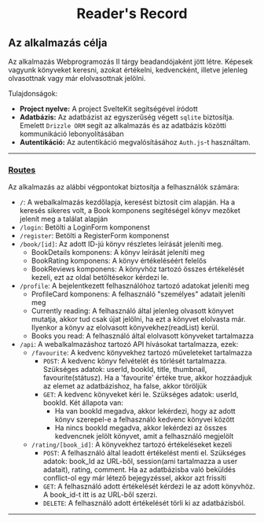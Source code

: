 <h1 align="center">Reader's Record</h1>

## Az alkalmazás célja
Az alkalmazás Webprogramozás II tárgy beadandójaként jött létre. Képesek vagyunk könyveket keresni, azokat értékelni, kedvencként, illetve jelenleg olvasottnak vagy már elolvasottnak jelölni.

Tulajdonságok:
  - **Project nyelve:** A project SvelteKit segítségével íródott
  - **Adatbázis:** Az adatbázist az egyszerűség végett `sqlite` biztosítja. Emelett `Drizzle ORM` segít az alkalmazás és az adatbázis közötti kommunikáció lebonyolításában
  - **Autentikáció:** Az autentikáció megvalósításához `Auth.js`-t használtam.
---

### [Routes](https://github.com/XZD47P/ReadersRecord/tree/master/ReadersRecord/src/routes)
Az alkalmazás az alábbi végpontokat biztosítja a felhasználók számára:
- `/`: A webalkalmazás kezdőlapja, keresést biztosít cím alapján. Ha a keresés sikeres volt, a Book komponens segítéségel könyv mezőket jelenít meg a találat alapján
- `/login`: Betölti a LoginForm komponenst
- `/register`: Betölti a RegisterForm komponenst
- `/book/[id]`: Az adott ID-jú könyv részletes leírását jeleníti meg.
   - BookDetails komponens: A könyv leírását jeleníti meg
   - BookRating komponens: A könyv értékeléséért felelős
   - BookReviews komponens: A könyvhöz tartozó összes értékelését kezeli, ezt az oldal betöltésekor kérdezi le.
- `/profile`: A bejelentkezett felhasználóhoz tartozó adatokat jeleníti meg
  - ProfileCard komponens: A felhasználó "személyes" adatait jeleníti meg
  - Currently reading: A felhasználó által jelenleg olvasott könyvet mutatja, akkor tud csak újat jelölni, ha ezt a könyvet elolvasta már. Ilyenkor a könyv az elolvasott könyvekhez(readList) kerül. 
  - Books you read: A felhasználó által elolvasott könyveket tartalmazza
- `/api`: A webalkalmazáshoz tartozó API hívásokat tartalmazza, ezek:
  - `/favourite`: A kedvenc könyvekhez tartozó műveleteket tartalmazza
    - `POST`: A kedvenc könyv felvételét és törlését tartalmazza. Szükséges adatok: userId, bookId, title, thumbnail, favourite(státusz). Ha a 'favourite' értéke true, akkor hozzáadjuk az elemet az adatbázishoz, ha false, akkor töröljük
    - `GET`: A kedvenc könyveket kéri le. Szükséges adatok: userId, bookId. Két állapota van:
      - Ha van bookId megadva, akkor lekérdezi, hogy az adott könyv szerepel-e a felhasználó kedvenc könyvei között
      - Ha nincs bookId megadva, akkor lekérdezi az összes kedvencnek jelölt könyvet, amit a felhasználó megjelölt
  - `/rating/[book_id]`: A könyvekhez tartozó értékeléseket kezeli
    - `POST`: A felhasználó által leadott értékelést menti el. Szükséges adatok: book_Id az URL-ből, session(ami tartalmazza a user adatait), rating, comment. Ha az adatbázisba való beküldés conflict-ol egy már létező bejegyzéssel, akkor azt frissíti
    - `GET`: A felhasználó adott értékelését kérdezi le az adott könyvhöz. A book_id-t itt is az URL-ből szerzi.
    - `DELETE`: A felhasználó adott értékelését törli ki az adatbázisból.

---
